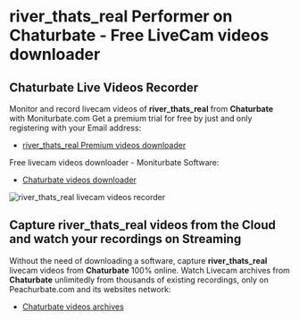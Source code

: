 # river_thats_real Performer on Chaturbate - Free LiveCam videos downloader

## Chaturbate Live Videos Recorder

Monitor and record livecam videos of **river_thats_real** from **Chaturbate** with Moniturbate.com
Get a premium trial for free by just and only registering with your Email address:
* [river_thats_real Premium videos downloader](https://moniturbate.com/request-demo-licence-key.html)

Free livecam videos downloader - Moniturbate Software:
* [Chaturbate videos downloader](https://moniturbate.com/moniturbate-download-software.html)

![river_thats_real livecam videos recorder](https://peachurnet.com/templates/moniturbate-software.png)


## Capture river_thats_real videos from the Cloud and watch your recordings on Streaming

Without the need of downloading a software, capture **river_thats_real** livecam videos from **Chaturbate** 100% online.
Watch Livecam archives from **Chaturbate** unlimitedly from thousands of existing recordings, only on Peachurbate.com and its websites network:
* [Chaturbate videos archives](https://peachurnet.com/)